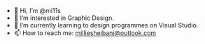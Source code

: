 - 👋 Hi, I’m @mi11s
- 👀 I’m interested in Graphic Design.
- 🌱 I’m currently learning to design programmes on Visual Studio.
- 📫 How to reach me: milliesheibani@outlook.com

<!---
mi11s/mi11s is a ✨ special ✨ repository because its `README.md` (this file) appears on your GitHub profile.
You can click the Preview link to take a look at your changes.
--->
